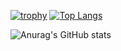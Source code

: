[![trophy](https://github-profile-trophy.vercel.app/?username=simonpirko&margin-w=15&margin-h=15&theme=darkhub)](https://github.com/ryo-ma/github-profile-trophy)
[![Top Langs](https://github-readme-stats.vercel.app/api/top-langs/?username=simonpirko&theme=tokyonight)](https://github.com/anuraghazra/github-readme-stats)

![Anurag's GitHub stats](https://github-readme-stats.vercel.app/api?username=simonpirko&show_icons=true&theme=tokyonight)
